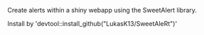 Create alerts within a shiny webapp using the SweetAlert library.

Install by 'devtool::install_github("LukasK13/SweetAleRt")'
